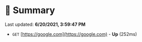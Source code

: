 # 📖 Summary
Last updated: **6/20/2021, 3:59:47 PM**

- `GET` [https://google.com](https://google.com) - **Up** (252ms)
